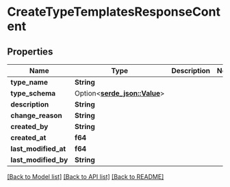 # CreateTypeTemplatesResponseContent

## Properties

Name | Type | Description | Notes
------------ | ------------- | ------------- | -------------
**type_name** | **String** |  | 
**type_schema** | Option<[**serde_json::Value**](.md)> |  | 
**description** | **String** |  | 
**change_reason** | **String** |  | 
**created_by** | **String** |  | 
**created_at** | **f64** |  | 
**last_modified_at** | **f64** |  | 
**last_modified_by** | **String** |  | 

[[Back to Model list]](../README.md#documentation-for-models) [[Back to API list]](../README.md#documentation-for-api-endpoints) [[Back to README]](../README.md)


